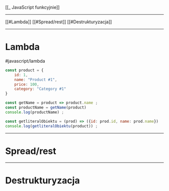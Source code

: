 [[_ JavaScript funkcyjnie]]

---
[[#Lambda]]
[[#Spread/rest]]
[[#Destrukturyzacja]]


---

# Lambda
#javascript/lambda

```js
const product = {
	id: 1,
	name: "Product #1",
	price: 100,
	category: "Category #1"
}

const getName = product => product.name ;
const productName = getName(product)
console.log(productName) ;

const getliteralObiektu = (prod) => ({id: prod.id, name: prod.name})
console.log(getliteralObiektu(product)) ;
```

----
# Spread/rest





----
# Destrukturyzacja










